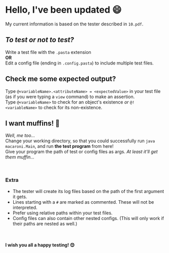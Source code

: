 # Hello, I've been updated 😄

My current information is based on the tester described in `10.pdf`.

## _To test or not to test?_

Write a test file with the `.pasta` extension\
**OR**\
Edit a config file (ending in `.config.pasta`) to include multiple test files.

## Check me some expected output?

Type `@<variableName>.<attributeName> = <expectedValue>` in your test file
(as if you were typing a `view` command) to make an assertion.\
Type `@<variableName>` to check for an object's existence _or_
`@!<variableName>` to check for its non-existence.

## I want muffins! 🧁

_Well, me too..._\
Change your working directory, so that you could successfully run `java macaroni.Main`,
and run **the test program** from here!\
Give your program the path of test or config files as args. _At least it'll get them muffin..._

&nbsp;

### Extra

- The tester will create its log files based on the path of the first argument it gets.
- Lines starting with a `#` are marked as commented. These will not be interpreted.
- Prefer using relative paths within your test files.
- Config files can also contain other nested configs.
  (This will only work if their paths are nested as well.)

&nbsp;

#### I wish you all a happy testing! 😊

&nbsp;
